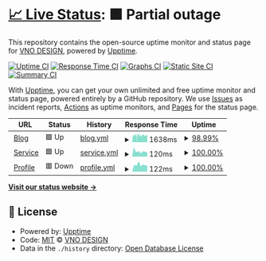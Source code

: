 # [📈 Live Status](https://vnodesign.github.io/status): <!--live status--> **🟧 Partial outage**

This repository contains the open-source uptime monitor and status page for [VNO DESIGN](https://tuanducdesign.com), powered by [Upptime](https://github.com/upptime/upptime).

[![Uptime CI](https://github.com/vnodesign/status/workflows/Uptime%20CI/badge.svg)](https://github.com/vnodesign/status/actions?query=workflow%3A%22Uptime+CI%22)
[![Response Time CI](https://github.com/vnodesign/status/workflows/Response%20Time%20CI/badge.svg)](https://github.com/vnodesign/status/actions?query=workflow%3A%22Response+Time+CI%22)
[![Graphs CI](https://github.com/vnodesign/status/workflows/Graphs%20CI/badge.svg)](https://github.com/vnodesign/status/actions?query=workflow%3A%22Graphs+CI%22)
[![Static Site CI](https://github.com/vnodesign/status/workflows/Static%20Site%20CI/badge.svg)](https://github.com/vnodesign/status/actions?query=workflow%3A%22Static+Site+CI%22)
[![Summary CI](https://github.com/vnodesign/status/workflows/Summary%20CI/badge.svg)](https://github.com/vnodesign/status/actions?query=workflow%3A%22Summary+CI%22)

With [Upptime](https://upptime.js.org), you can get your own unlimited and free uptime monitor and status page, powered entirely by a GitHub repository. We use [Issues](https://github.com/vnodesign/status/issues) as incident reports, [Actions](https://github.com/vnodesign/status/actions) as uptime monitors, and [Pages](https://vnodesign.github.io/status) for the status page.

<!--start: status pages-->
<!-- This summary is generated by Upptime (https://github.com/upptime/upptime) -->
<!-- Do not edit this manually, your changes will be overwritten -->
<!-- prettier-ignore -->
| URL | Status | History | Response Time | Uptime |
| --- | ------ | ------- | ------------- | ------ |
| <img alt="" src="https://favicons.githubusercontent.com/tuanducdesign.com" height="13"> [Blog](https://tuanducdesign.com) | 🟩 Up | [blog.yml](https://github.com/vnodesign/status/commits/HEAD/history/blog.yml) | <details><summary><img alt="Response time graph" src="./graphs/blog/response-time-week.png" height="20"> 1638ms</summary><br><a href="https://status.tuanducdesign.com/history/blog"><img alt="Response time 377" src="https://img.shields.io/endpoint?url=https%3A%2F%2Fraw.githubusercontent.com%2Fvnodesign%2Fstatus%2FHEAD%2Fapi%2Fblog%2Fresponse-time.json"></a><br><a href="https://status.tuanducdesign.com/history/blog"><img alt="24-hour response time 1694" src="https://img.shields.io/endpoint?url=https%3A%2F%2Fraw.githubusercontent.com%2Fvnodesign%2Fstatus%2FHEAD%2Fapi%2Fblog%2Fresponse-time-day.json"></a><br><a href="https://status.tuanducdesign.com/history/blog"><img alt="7-day response time 1638" src="https://img.shields.io/endpoint?url=https%3A%2F%2Fraw.githubusercontent.com%2Fvnodesign%2Fstatus%2FHEAD%2Fapi%2Fblog%2Fresponse-time-week.json"></a><br><a href="https://status.tuanducdesign.com/history/blog"><img alt="30-day response time 1064" src="https://img.shields.io/endpoint?url=https%3A%2F%2Fraw.githubusercontent.com%2Fvnodesign%2Fstatus%2FHEAD%2Fapi%2Fblog%2Fresponse-time-month.json"></a><br><a href="https://status.tuanducdesign.com/history/blog"><img alt="1-year response time 377" src="https://img.shields.io/endpoint?url=https%3A%2F%2Fraw.githubusercontent.com%2Fvnodesign%2Fstatus%2FHEAD%2Fapi%2Fblog%2Fresponse-time-year.json"></a></details> | <details><summary><a href="https://status.tuanducdesign.com/history/blog">98.99%</a></summary><a href="https://status.tuanducdesign.com/history/blog"><img alt="All-time uptime 73.54%" src="https://img.shields.io/endpoint?url=https%3A%2F%2Fraw.githubusercontent.com%2Fvnodesign%2Fstatus%2FHEAD%2Fapi%2Fblog%2Fuptime.json"></a><br><a href="https://status.tuanducdesign.com/history/blog"><img alt="24-hour uptime 100.00%" src="https://img.shields.io/endpoint?url=https%3A%2F%2Fraw.githubusercontent.com%2Fvnodesign%2Fstatus%2FHEAD%2Fapi%2Fblog%2Fuptime-day.json"></a><br><a href="https://status.tuanducdesign.com/history/blog"><img alt="7-day uptime 98.99%" src="https://img.shields.io/endpoint?url=https%3A%2F%2Fraw.githubusercontent.com%2Fvnodesign%2Fstatus%2FHEAD%2Fapi%2Fblog%2Fuptime-week.json"></a><br><a href="https://status.tuanducdesign.com/history/blog"><img alt="30-day uptime 42.53%" src="https://img.shields.io/endpoint?url=https%3A%2F%2Fraw.githubusercontent.com%2Fvnodesign%2Fstatus%2FHEAD%2Fapi%2Fblog%2Fuptime-month.json"></a><br><a href="https://status.tuanducdesign.com/history/blog"><img alt="1-year uptime 73.54%" src="https://img.shields.io/endpoint?url=https%3A%2F%2Fraw.githubusercontent.com%2Fvnodesign%2Fstatus%2FHEAD%2Fapi%2Fblog%2Fuptime-year.json"></a></details>
| <img alt="" src="https://favicons.githubusercontent.com/service.tuanducdesign.com" height="13"> [Service](https://service.tuanducdesign.com) | 🟩 Up | [service.yml](https://github.com/vnodesign/status/commits/HEAD/history/service.yml) | <details><summary><img alt="Response time graph" src="./graphs/service/response-time-week.png" height="20"> 120ms</summary><br><a href="https://status.tuanducdesign.com/history/service"><img alt="Response time 187" src="https://img.shields.io/endpoint?url=https%3A%2F%2Fraw.githubusercontent.com%2Fvnodesign%2Fstatus%2FHEAD%2Fapi%2Fservice%2Fresponse-time.json"></a><br><a href="https://status.tuanducdesign.com/history/service"><img alt="24-hour response time 142" src="https://img.shields.io/endpoint?url=https%3A%2F%2Fraw.githubusercontent.com%2Fvnodesign%2Fstatus%2FHEAD%2Fapi%2Fservice%2Fresponse-time-day.json"></a><br><a href="https://status.tuanducdesign.com/history/service"><img alt="7-day response time 120" src="https://img.shields.io/endpoint?url=https%3A%2F%2Fraw.githubusercontent.com%2Fvnodesign%2Fstatus%2FHEAD%2Fapi%2Fservice%2Fresponse-time-week.json"></a><br><a href="https://status.tuanducdesign.com/history/service"><img alt="30-day response time 132" src="https://img.shields.io/endpoint?url=https%3A%2F%2Fraw.githubusercontent.com%2Fvnodesign%2Fstatus%2FHEAD%2Fapi%2Fservice%2Fresponse-time-month.json"></a><br><a href="https://status.tuanducdesign.com/history/service"><img alt="1-year response time 187" src="https://img.shields.io/endpoint?url=https%3A%2F%2Fraw.githubusercontent.com%2Fvnodesign%2Fstatus%2FHEAD%2Fapi%2Fservice%2Fresponse-time-year.json"></a></details> | <details><summary><a href="https://status.tuanducdesign.com/history/service">100.00%</a></summary><a href="https://status.tuanducdesign.com/history/service"><img alt="All-time uptime 100.00%" src="https://img.shields.io/endpoint?url=https%3A%2F%2Fraw.githubusercontent.com%2Fvnodesign%2Fstatus%2FHEAD%2Fapi%2Fservice%2Fuptime.json"></a><br><a href="https://status.tuanducdesign.com/history/service"><img alt="24-hour uptime 100.00%" src="https://img.shields.io/endpoint?url=https%3A%2F%2Fraw.githubusercontent.com%2Fvnodesign%2Fstatus%2FHEAD%2Fapi%2Fservice%2Fuptime-day.json"></a><br><a href="https://status.tuanducdesign.com/history/service"><img alt="7-day uptime 100.00%" src="https://img.shields.io/endpoint?url=https%3A%2F%2Fraw.githubusercontent.com%2Fvnodesign%2Fstatus%2FHEAD%2Fapi%2Fservice%2Fuptime-week.json"></a><br><a href="https://status.tuanducdesign.com/history/service"><img alt="30-day uptime 100.00%" src="https://img.shields.io/endpoint?url=https%3A%2F%2Fraw.githubusercontent.com%2Fvnodesign%2Fstatus%2FHEAD%2Fapi%2Fservice%2Fuptime-month.json"></a><br><a href="https://status.tuanducdesign.com/history/service"><img alt="1-year uptime 100.00%" src="https://img.shields.io/endpoint?url=https%3A%2F%2Fraw.githubusercontent.com%2Fvnodesign%2Fstatus%2FHEAD%2Fapi%2Fservice%2Fuptime-year.json"></a></details>
| <img alt="" src="https://favicons.githubusercontent.com/me.tuanducdesign.com" height="13"> [Profile](https://me.tuanducdesign.com) | 🟥 Down | [profile.yml](https://github.com/vnodesign/status/commits/HEAD/history/profile.yml) | <details><summary><img alt="Response time graph" src="./graphs/profile/response-time-week.png" height="20"> 122ms</summary><br><a href="https://status.tuanducdesign.com/history/profile"><img alt="Response time 169" src="https://img.shields.io/endpoint?url=https%3A%2F%2Fraw.githubusercontent.com%2Fvnodesign%2Fstatus%2FHEAD%2Fapi%2Fprofile%2Fresponse-time.json"></a><br><a href="https://status.tuanducdesign.com/history/profile"><img alt="24-hour response time 129" src="https://img.shields.io/endpoint?url=https%3A%2F%2Fraw.githubusercontent.com%2Fvnodesign%2Fstatus%2FHEAD%2Fapi%2Fprofile%2Fresponse-time-day.json"></a><br><a href="https://status.tuanducdesign.com/history/profile"><img alt="7-day response time 122" src="https://img.shields.io/endpoint?url=https%3A%2F%2Fraw.githubusercontent.com%2Fvnodesign%2Fstatus%2FHEAD%2Fapi%2Fprofile%2Fresponse-time-week.json"></a><br><a href="https://status.tuanducdesign.com/history/profile"><img alt="30-day response time 106" src="https://img.shields.io/endpoint?url=https%3A%2F%2Fraw.githubusercontent.com%2Fvnodesign%2Fstatus%2FHEAD%2Fapi%2Fprofile%2Fresponse-time-month.json"></a><br><a href="https://status.tuanducdesign.com/history/profile"><img alt="1-year response time 169" src="https://img.shields.io/endpoint?url=https%3A%2F%2Fraw.githubusercontent.com%2Fvnodesign%2Fstatus%2FHEAD%2Fapi%2Fprofile%2Fresponse-time-year.json"></a></details> | <details><summary><a href="https://status.tuanducdesign.com/history/profile">100.00%</a></summary><a href="https://status.tuanducdesign.com/history/profile"><img alt="All-time uptime 92.15%" src="https://img.shields.io/endpoint?url=https%3A%2F%2Fraw.githubusercontent.com%2Fvnodesign%2Fstatus%2FHEAD%2Fapi%2Fprofile%2Fuptime.json"></a><br><a href="https://status.tuanducdesign.com/history/profile"><img alt="24-hour uptime 100.00%" src="https://img.shields.io/endpoint?url=https%3A%2F%2Fraw.githubusercontent.com%2Fvnodesign%2Fstatus%2FHEAD%2Fapi%2Fprofile%2Fuptime-day.json"></a><br><a href="https://status.tuanducdesign.com/history/profile"><img alt="7-day uptime 100.00%" src="https://img.shields.io/endpoint?url=https%3A%2F%2Fraw.githubusercontent.com%2Fvnodesign%2Fstatus%2FHEAD%2Fapi%2Fprofile%2Fuptime-week.json"></a><br><a href="https://status.tuanducdesign.com/history/profile"><img alt="30-day uptime 100.00%" src="https://img.shields.io/endpoint?url=https%3A%2F%2Fraw.githubusercontent.com%2Fvnodesign%2Fstatus%2FHEAD%2Fapi%2Fprofile%2Fuptime-month.json"></a><br><a href="https://status.tuanducdesign.com/history/profile"><img alt="1-year uptime 92.15%" src="https://img.shields.io/endpoint?url=https%3A%2F%2Fraw.githubusercontent.com%2Fvnodesign%2Fstatus%2FHEAD%2Fapi%2Fprofile%2Fuptime-year.json"></a></details>

<!--end: status pages-->

[**Visit our status website →**](https://vnodesign.github.io/status)

## 📄 License

- Powered by: [Upptime](https://github.com/upptime/upptime)
- Code: [MIT](./LICENSE) © [VNO DESIGN](https://tuanducdesign.com)
- Data in the `./history` directory: [Open Database License](https://opendatacommons.org/licenses/odbl/1-0/)
